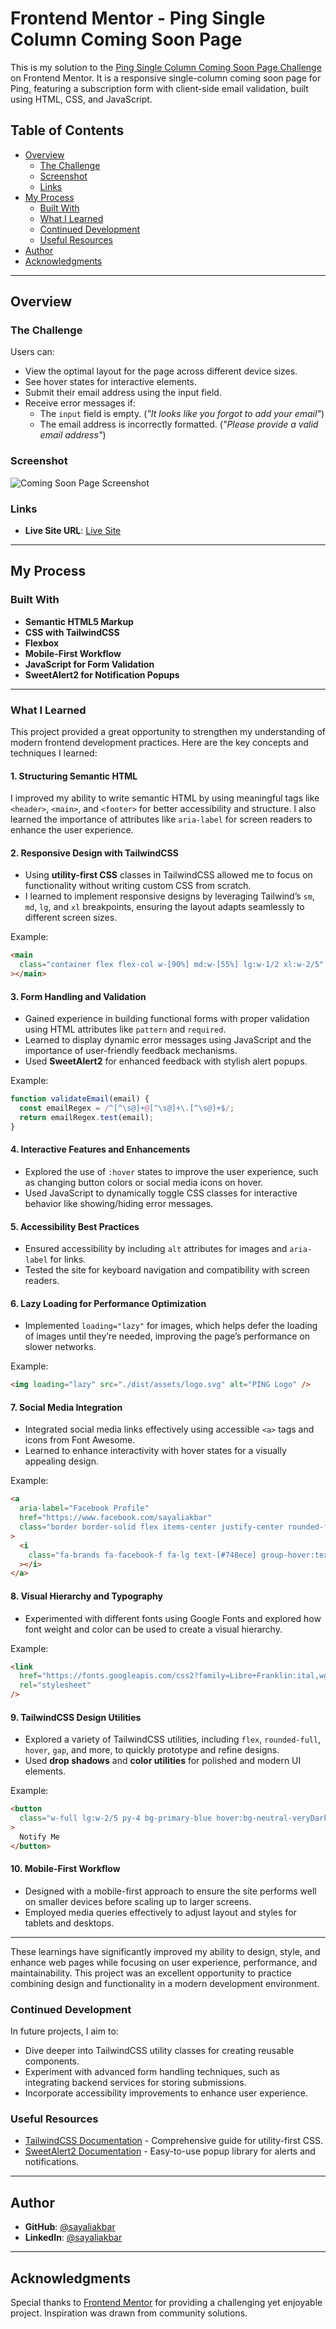 # Frontend Mentor - Ping Single Column Coming Soon Page

This is my solution to the [Ping Single Column Coming Soon Page Challenge](https://www.frontendmentor.io/challenges/ping-single-column-coming-soon-page-5cadd051fec04111f7b848da) on Frontend Mentor. It is a responsive single-column coming soon page for Ping, featuring a subscription form with client-side email validation, built using HTML, CSS, and JavaScript.

## Table of Contents

- [Overview](#overview)
  - [The Challenge](#the-challenge)
  - [Screenshot](#screenshot)
  - [Links](#links)
- [My Process](#my-process)
  - [Built With](#built-with)
  - [What I Learned](#what-i-learned)
  - [Continued Development](#continued-development)
  - [Useful Resources](#useful-resources)
- [Author](#author)
- [Acknowledgments](#acknowledgments)

---

## Overview

### The Challenge

Users can:

- View the optimal layout for the page across different device sizes.
- See hover states for interactive elements.
- Submit their email address using the input field.
- Receive error messages if:
  - The `input` field is empty. (_"It looks like you forgot to add your email"_)
  - The email address is incorrectly formatted. (_"Please provide a valid email address"_)

### Screenshot

![Coming Soon Page Screenshot](https://github.com/user-attachments/assets/a4b56aa1-63dc-4e5f-8026-a4d23db045e8)

### Links

- **Live Site URL**: [Live Site](https://slow-dirt.surge.sh/)

---

## My Process

### Built With

- **Semantic HTML5 Markup**
- **CSS with TailwindCSS**
- **Flexbox**
- **Mobile-First Workflow**
- **JavaScript for Form Validation**
- **SweetAlert2 for Notification Popups**

---

### What I Learned

This project provided a great opportunity to strengthen my understanding of modern frontend development practices. Here are the key concepts and techniques I learned:

#### **1. Structuring Semantic HTML**

I improved my ability to write semantic HTML by using meaningful tags like `<header>`, `<main>`, and `<footer>` for better accessibility and structure. I also learned the importance of attributes like `aria-label` for screen readers to enhance the user experience.

#### **2. Responsive Design with TailwindCSS**

- Using **utility-first CSS** classes in TailwindCSS allowed me to focus on functionality without writing custom CSS from scratch.
- I learned to implement responsive designs by leveraging Tailwind’s `sm`, `md`, `lg`, and `xl` breakpoints, ensuring the layout adapts seamlessly to different screen sizes.

Example:

```html
<main
  class="container flex flex-col w-[90%] md:w-[55%] lg:w-1/2 xl:w-2/5"
></main>
```

#### **3. Form Handling and Validation**

- Gained experience in building functional forms with proper validation using HTML attributes like `pattern` and `required`.
- Learned to display dynamic error messages using JavaScript and the importance of user-friendly feedback mechanisms.
- Used **SweetAlert2** for enhanced feedback with stylish alert popups.

Example:

```js
function validateEmail(email) {
  const emailRegex = /^[^\s@]+@[^\s@]+\.[^\s@]+$/;
  return emailRegex.test(email);
}
```

#### **4. Interactive Features and Enhancements**

- Explored the use of `:hover` states to improve the user experience, such as changing button colors or social media icons on hover.
- Used JavaScript to dynamically toggle CSS classes for interactive behavior like showing/hiding error messages.

#### **5. Accessibility Best Practices**

- Ensured accessibility by including `alt` attributes for images and `aria-label` for links.
- Tested the site for keyboard navigation and compatibility with screen readers.

#### **6. Lazy Loading for Performance Optimization**

- Implemented `loading="lazy"` for images, which helps defer the loading of images until they’re needed, improving the page’s performance on slower networks.

Example:

```html
<img loading="lazy" src="./dist/assets/logo.svg" alt="PING Logo" />
```

#### **7. Social Media Integration**

- Integrated social media links effectively using accessible `<a>` tags and icons from Font Awesome.
- Learned to enhance interactivity with hover states for a visually appealing design.

Example:

```html
<a
  aria-label="Facebook Profile"
  href="https://www.facebook.com/sayaliakbar"
  class="border border-solid flex items-center justify-center rounded-full w-12 h-12 hover:bg-[#748ece] group"
>
  <i
    class="fa-brands fa-facebook-f fa-lg text-[#748ece] group-hover:text-white"
  ></i>
</a>
```

#### **8. Visual Hierarchy and Typography**

- Experimented with different fonts using Google Fonts and explored how font weight and color can be used to create a visual hierarchy.

Example:

```html
<link
  href="https://fonts.googleapis.com/css2?family=Libre+Franklin:ital,wght@0,100..900;1,100..900&family=Outfit:wght@100..900&family=Plus+Jakarta+Sans:ital,wght@0,200..800;1,200..800&display=swap"
  rel="stylesheet"
/>
```

#### **9. TailwindCSS Design Utilities**

- Explored a variety of TailwindCSS utilities, including `flex`, `rounded-full`, `hover`, `gap`, and more, to quickly prototype and refine designs.
- Used **drop shadows** and **color utilities** for polished and modern UI elements.

Example:

```html
<button
  class="w-full lg:w-2/5 py-4 bg-primary-blue hover:bg-neutral-veryDarkBlue text-white rounded-full drop-shadow-xl"
>
  Notify Me
</button>
```

#### **10. Mobile-First Workflow**

- Designed with a mobile-first approach to ensure the site performs well on smaller devices before scaling up to larger screens.
- Employed media queries effectively to adjust layout and styles for tablets and desktops.

---

These learnings have significantly improved my ability to design, style, and enhance web pages while focusing on user experience, performance, and maintainability. This project was an excellent opportunity to practice combining design and functionality in a modern development environment.

### Continued Development

In future projects, I aim to:

- Dive deeper into TailwindCSS utility classes for creating reusable components.
- Experiment with advanced form handling techniques, such as integrating backend services for storing submissions.
- Incorporate accessibility improvements to enhance user experience.

### Useful Resources

- [TailwindCSS Documentation](https://tailwindcss.com/docs) - Comprehensive guide for utility-first CSS.
- [SweetAlert2 Documentation](https://sweetalert2.github.io/) - Easy-to-use popup library for alerts and notifications.

---

## Author

- **GitHub**: [@sayaliakbar](https://github.com/sayaliakbar/)
- **LinkedIn**: [@sayaliakbar](https://www.linkedin.com/in/sayaliakbar/)

---

## Acknowledgments

Special thanks to [Frontend Mentor](https://www.frontendmentor.io/) for providing a challenging yet enjoyable project. Inspiration was drawn from community solutions.
